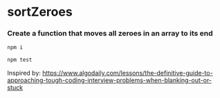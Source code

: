 # sortZeroes

### Create a function that moves all zeroes in an array to its end

```bash
npm i

npm test
```

Inspired by: https://www.algodaily.com/lessons/the-definitive-guide-to-approaching-tough-coding-interview-problems-when-blanking-out-or-stuck
